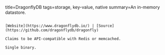 title=DragonflyDB
tags=storage, key-value, native
summary=An in-memory datastore.
~~~~~~

[Website](https://www.dragonflydb.io/) | [Source](https://github.com/dragonflydb/dragonfly)

Claims to be API-compatible with Redis or memcached.

Single binary.

